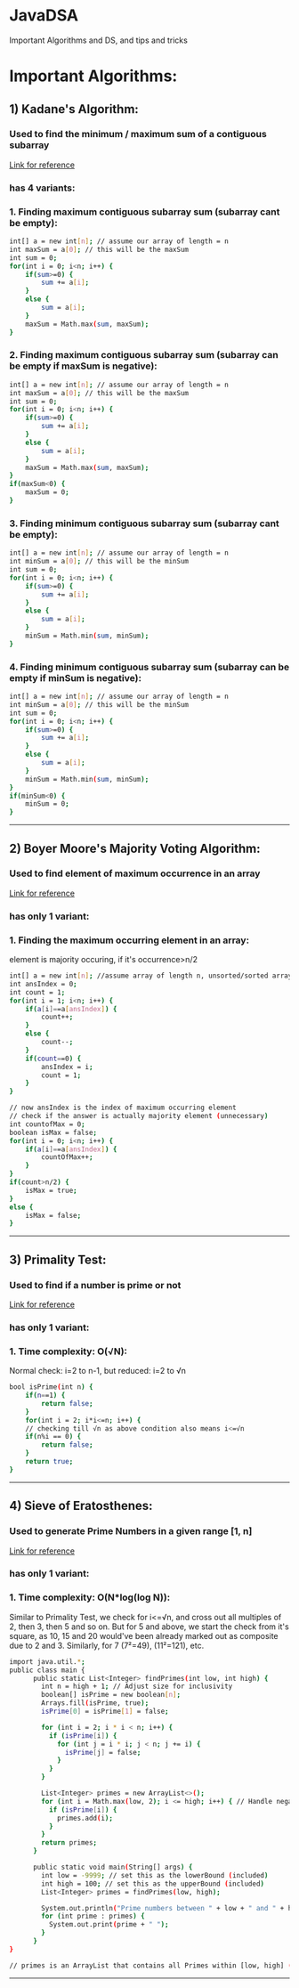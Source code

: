 # JavaDSA
Important Algorithms and DS, and tips and tricks

# Important Algorithms:

## 1) Kadane's Algorithm: 
### Used to find the minimum / maximum sum of a contiguous subarray

[Link for reference](https://youtu.be/Qd_qhRsSays?si=NiV8ncUylh8pBVxx)
### has 4 variants:
### 1. Finding maximum contiguous subarray sum (subarray cant be empty):
```sh
int[] a = new int[n]; // assume our array of length = n
int maxSum = a[0]; // this will be the maxSum
int sum = 0;
for(int i = 0; i<n; i++) {
    if(sum>=0) {
        sum += a[i];
    }
    else {
        sum = a[i];
    }
    maxSum = Math.max(sum, maxSum);
}
```

### 2. Finding maximum contiguous subarray sum (subarray can be empty if maxSum is negative):
```sh
int[] a = new int[n]; // assume our array of length = n
int maxSum = a[0]; // this will be the maxSum
int sum = 0;
for(int i = 0; i<n; i++) {
    if(sum>=0) {
        sum += a[i];
    }
    else {
        sum = a[i];
    }
    maxSum = Math.max(sum, maxSum);
}
if(maxSum<0) {
    maxSum = 0;
}
```

### 3. Finding minimum contiguous subarray sum (subarray cant be empty):
```sh
int[] a = new int[n]; // assume our array of length = n
int minSum = a[0]; // this will be the minSum
int sum = 0;
for(int i = 0; i<n; i++) {
    if(sum>=0) {
        sum += a[i];
    }
    else {
        sum = a[i];
    }
    minSum = Math.min(sum, minSum);
}
```

### 4. Finding minimum contiguous subarray sum (subarray can be empty if minSum is negative):
```sh
int[] a = new int[n]; // assume our array of length = n
int minSum = a[0]; // this will be the minSum
int sum = 0;
for(int i = 0; i<n; i++) {
    if(sum>=0) {
        sum += a[i];
    }
    else {
        sum = a[i];
    }
    minSum = Math.min(sum, minSum);
}
if(minSum<0) {
    minSum = 0;
}
```

---

## 2) Boyer Moore's Majority Voting Algorithm: 
### Used to find element of maximum occurrence in an array

[Link for reference](https://youtu.be/X0G5jEcvroo?si=JrS8J9kEeaujLlQz)
### has only 1 variant:
### 1. Finding the maximum occurring element in an array:
element is majority occuring, if it's occurrence>n/2

```sh 
int[] a = new int[n]; //assume array of length n, unsorted/sorted array
int ansIndex = 0;
int count = 1;
for(int i = 1; i<n; i++) {
    if(a[i]==a[ansIndex]) {
        count++;
    }
    else {
        count--;
    }
    if(count==0) {
        ansIndex = i;
        count = 1;
    }
}

// now ansIndex is the index of maximum occurring element
// check if the answer is actually majority element (unnecessary)
int countofMax = 0;
boolean isMax = false;
for(int i = 0; i<n; i++) {
    if(a[i]==a[ansIndex]) {
        countOfMax++;
    }
}
if(count>n/2) {
    isMax = true;
}
else {
    isMax = false;
}
```

---

## 3) Primality Test: 
### Used to find if a number is prime or not

[Link for reference](https://youtu.be/toT21DALrCg?si=k2_2bHPeWWASTOXE)
### has only 1 variant:
### 1. Time complexity: O(√N):
Normal check: i=2 to n-1, but reduced: i=2 to √n

```sh 
bool isPrime(int n) {
    if(n==1) {
        return false;
    }
    for(int i = 2; i*i<=n; i++) {
    // checking till √n as above condition also means i<=√n
    if(n%i == 0) {
        return false;
    }
    return true;
}
```

---

## 4) Sieve of Eratosthenes: 
### Used to generate Prime Numbers in a given range [1, n]

[Link for reference](https://youtu.be/7zYMjXqdchc?si=a-B3nOE5hcjfTzda)
### has only 1 variant:
### 1. Time complexity: O(N*log(log N)):
Similar to Primality Test, we check for i<=√n, and cross out all multiples of 2, then 3, then 5 and so on.
But for 5 and above, we start the check from it's square, as 10, 15 and 20 would've been already marked out as composite due to 2 and 3.
Similarly, for 7 (7²=49), (11²=121), etc. 

```sh 
import java.util.*;
public class main {
	  public static List<Integer> findPrimes(int low, int high) {
	    int n = high + 1; // Adjust size for inclusivity
	    boolean[] isPrime = new boolean[n];
	    Arrays.fill(isPrime, true);
	    isPrime[0] = isPrime[1] = false;

	    for (int i = 2; i * i < n; i++) {
	      if (isPrime[i]) {
	        for (int j = i * i; j < n; j += i) {
	          isPrime[j] = false;
	        }
	      }
	    }

	    List<Integer> primes = new ArrayList<>();
	    for (int i = Math.max(low, 2); i <= high; i++) { // Handle negative low
	      if (isPrime[i]) {
	        primes.add(i);
	      }
	    }
	    return primes;
	  }

	  public static void main(String[] args) {
	    int low = -9999; // set this as the lowerBound (included)
	    int high = 100; // set this as the upperBound (included)
	    List<Integer> primes = findPrimes(low, high);

	    System.out.println("Prime numbers between " + low + " and " + high + ":");
	    for (int prime : primes) {
	      System.out.print(prime + " ");
	    }
	  }
}

// primes is an ArrayList that contains all Primes within [low, high] (inclusive) 
```

---
